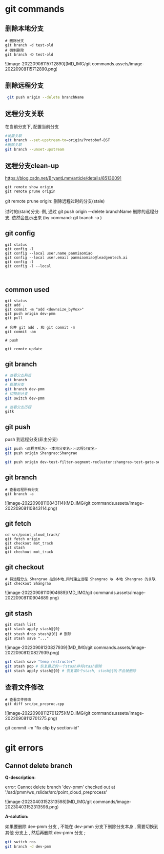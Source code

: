# git commands





## 删除本地分支

```shell
# 删除分支
git branch -d test-old
# 强制删除
git branch -D test-old 
```

![image-20220908115712890](MD_IMG/git commands.assets/image-20220908115712890.png)





## 删除远程分支

```bash
 git push origin --delete branchName
```



## 远程分支关联

在当前分支下, 配置当前分支

```bash
#设置关联
git branch --set-upstream-to=origin/Protobuf-BST
#删除关联
git branch --unset-upstream
```



## 远程分支clean-up

https://blog.csdn.net/BryantLmm/article/details/85130091

```
git remote show origin
git remote prune origin
```

git remote prune origin:  删除远程过时的分支(stale)

过时的(stale)分支:  例, 通过 git push origin --delete branchName 删除的远程分支, 依然会显示出来 (by command: git branch -a )

 

## git config

```shell
git status
git config -l
git config --local user.name panmiaomiao
git config --local user.email panmiaomiao@leadgentech.ai
git config -l
git config -l --local



```



## common used


```
git status
git add .
git commit -m "add <downsize_byVox>"
git push origin dev-pmm
git pull

# 合并 git add . 和 git commit -m
git commit -am

# push 

git remote update
```



## git branch

```bash
# 查看分支列表
git branch 
# 新建分支
git branch dev-pmm
# 切换到分支
git switch dev-pmm

# 查看分支历程
gitk
```







## git push

push 到远程分支(非主分支)

```bash
git push <远程主机名> <本地分支名>:<远程分支名>
git push origin Shangrao:Shangrao

git push origin dev-test-filter-segment-recluster:shangrao-test-gate-segment 
```





## git branch

```shell
# 查看远程所有分支
git branch -a
```

![image-20220908110843114](MD_IMG/git commands.assets/image-20220908110843114.png)



## git fetch

```shell
cd src/point_cloud_track/
git fetch origin
git checkout mot_track
git stash 
git chechout mot_track
```



## git checkout

```shell
# 将远程分支 Shangrao 拉到本地,同时建立远程 Shangrao 与 本地 Shangrao 的关联
git checkout Shangrao
```

![image-20220908110904689](MD_IMG/git commands.assets/image-20220908110904689.png)





## git stash

```
git stash list
git stash apply stash@{0}
git stash drop stash@{0} # 删除
git stash save "..."
```



![image-20220908120827939](MD_IMG/git commands.assets/image-20220908120827939.png)

```bash
git stash save "temp restructer"
git stash pop # 恢复最近的一个stash并将stash删除
git stash apply stash@{0} # 恢复第0个stash, stash@{0}不会被删除
```





## 查看文件修改

```shell
# 查看文件修改
git diff src/pc_preproc.cpp
```



![image-20220908112701275](MD_IMG/git commands.assets/image-20220908112701275.png)















git commit -m "fix clip by section-id"













# git errors

##  Cannot delete branch

**Q-description:**

error: Cannot delete branch 'dev-pmm' checked out at '/ssd/pmm/ws_rslidar/src/point_cloud_preprocess'

![image-20230403152313598](MD_IMG/git commands/image-20230403152313598.png)

**A-solution:**

如果要删除 dev-pmm 分支 , 不能在 dev-pmm 分支下删除分支本身 , 需要切换到 其他 分支上 , 然后再删除 dev-pmm 分支 ;

```bash
git switch ros
git branch -d dev-pmm
```





































